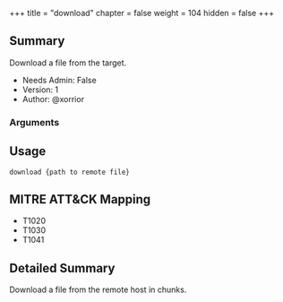 +++
title = "download"
chapter = false
weight = 104
hidden = false
+++

## Summary
Download a file from the target.

- Needs Admin: False  
- Version: 1  
- Author: @xorrior  

### Arguments

## Usage

```
download {path to remote file}
```

## MITRE ATT&CK Mapping

- T1020  
- T1030  
- T1041  
## Detailed Summary

Download a file from the remote host in chunks.